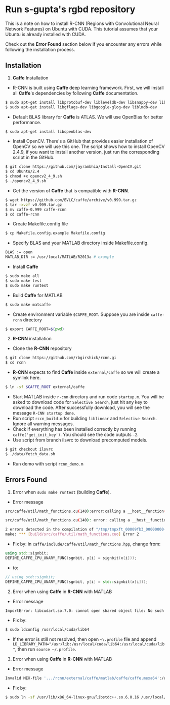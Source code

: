 # Run s-gupta's rgbd repository

This is a note on how to install R-CNN (Regions with Convolutional Neural Network Features) on Ubuntu with CUDA. This tutorial assumes that your Ubuntu is already installed with CUDA.

Check out the **Error Found** section below if you encounter any errors while following the installation process.

## Installation
1. **Caffe** Installation
  * R-CNN is built using **Caffe** deep learning framework. First, we will install all **Caffe**'s dependencies by following **Caffe** documentation.
  ```sh
$ sudo apt-get install libprotobuf-dev libleveldb-dev libsnappy-dev libopencv-dev libhdf5-serial-dev protobuf-compiler libboost-all-dev
$ sudo apt-get install libgflags-dev libgoogle-glog-dev liblmdb-dev
  ```
  * Default BLAS library for **Caffe** is ATLAS. We will use OpenBlas for better performance.
  ```sh
  $ sudo apt-get install libopenblas-dev
  ```
  * Install OpenCV. There's a GitHub that provides easier installation of OpenCV so we will use this one. The script shows how to install OpenCV 2.4.9, if you want to install another version, just run the corresponding script in the GitHub.
  ```sh
  $ git clone https://github.com/jayrambhia/Install-OpenCV.git
  $ cd Ubuntu/2.4
  $ chmod +x opencv2_4_9.sh
  $ ./opencv2_4_9.sh
  ```
  * Get the version of **Caffe** that is compatible with **R-CNN**.
  ```sh
  $ wget https://github.com/BVLC/caffe/archive/v0.999.tar.gz
  $ tar -xvzf v0.999.tar.gz
  $ mv caffe-0.999 caffe-rcnn
  $ cd caffe-rcnn
  ```
  * Create Makefile.config file
  ```sh
  $ cp Makefile.config.example Makefile.config
  ```
  * Specify BLAS and your MATLAB directory inside Makefile.config.
  ```sh
  BLAS := open
  MATLAB_DIR := /usr/local/MATLAB/R2013a # example
  ```
  * Install **Caffe**
  ```sh
  $ sudo make all
  $ sudo make test
  $ sudo make runtest
  ```
  * Build **Caffe** for MATLAB
  ```sh
  $ sudo make matcaffe
  ```
  * Create environment variable `$CAFFE_ROOT`. Suppose you are inside `caffe-rcnn` directory
  ```sh
  $ export CAFFE_ROOT=$(pwd)
  ```
2. **R-CNN** installation
  * Clone the **R-CNN** repository
  ```sh
  $ git clone https://github.com/rbgirshick/rcnn.gi
  $ cd rcnn
  ```
  * **R-CNN** expects to find **Caffe** inside `external/caffe` so we will create a symlink here.
  ```sh
  $ ln -sf $CAFFE_ROOT external/caffe
  ```
  * Start MATLAB inside `r-cnn` directory and run code `startup.m`. You will be asked to download code for `Selective Search`, just hit any key to download the code. After successfully download, you will see the message `R-CNN startup done`.
  * Run script `rccn_build.m` for building `liblinear` and `Selective Search`. Ignore all warning messages.
  * Check if everything has been installed correctly by running `caffe('get_init_key')`. You should see the code outputs `-2`.
  * Use script from branch ilsvrc to download precomputed models.
  ```sh
  $ git checkout ilsvrc
  $ ./data/fetch_data.sh
  ```
  * Run demo with script `rcnn_demo.m`

## Errors Found
1. Error when `sudo make runtest` (building **Caffe**).
  * Error message
  ```sh
  src/caffe/util/math_functions.cu(140):error:calling a __host__function("std::signbit<float> ") from a __global__ function("caffe::sgnbit_kernel<float> ") is not allowed

src/caffe/util/math_functions.cu(140): error: calling a __host__function("std::signbit<double> ") from a __global__ function("caffe::sgnbit_kernel<double> ") is not allowed

2 errors detected in the compilation of "/tmp/tmpxft_00009fb3_00000000-12_math_functions.compute_35.cpp1.ii".
make: *** [build/src/caffe/util/math_functions.cuo] Error 2
  ```
  * Fix by: in `caffe/include/caffe/util/math_functions.hpp`, change from:
  ```c++
  using std::signbit;
  DEFINE_CAFFE_CPU_UNARY_FUNC(sgnbit, y[i] = signbit(x[i])); 
  ```
  * to:
  ```c++
  // using std::signbit;
  DEFINE_CAFFE_CPU_UNARY_FUNC(sgnbit, y[i] = std::signbit(x[i]));
  ```
2. Error when using **Caffe** in **R-CNN** with MATLAB
  * Error message
  ```sh
  ImportError: libcudart.so.7.0: cannot open shared object file: No such file or directory
  ```
  * Fix by:
  ```sh
  $ sudo ldconfig /usr/local/cuda/lib64
  ```
  * If the error is still not resolved, then open `~\.profile` file and append ` LD_LIBRARY_PATH="/usr/lib:/usr/local/cuda/lib64:/usr/local/cuda/lib"`, then run `source ~/.profile`.
3. Error when using **Caffe** in **R-CNN** with MATLAB
  * Error message
  ```sh
  Invalid MEX-file '.../rcnn/external/caffe/matlab/caffe/caffe.mexa64':/usr/local/MATLAB/R2013a/bin/glnxa64/../../sys/os/glnxa64/libstdc++.so.6: version `GLIBCXX_3.4.15'not found (required by .../rcnn/external/caffe/matlab/caffe/caffe.mexa64)
  ```
  * Fix by:
  ```sh
  $ sudo ln -sf /usr/lib/x86_64-linux-gnu/libstdc++.so.6.0.16 /usr/local/MATLAB/R2012a/bin/glnxa64/libstdc++.so.6
  ```
